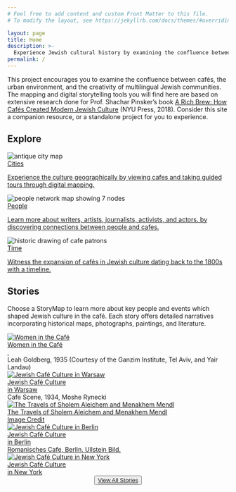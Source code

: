 ```yaml
---
# Feel free to add content and custom Front Matter to this file.
# To modify the layout, see https://jekyllrb.com/docs/themes/#overriding-theme-defaults

layout: page
title: Home
description: >- 
  Experience Jewish cultural history by examining the confluence between cafés, the urban environment, and the creativity of multilingual European communities. An extension of the research presented in A Rich Brew, mapping and digital storytelling tools on the site provides a deeper, illustrative look into how cafes and social spaces helped to shape Jewish culture.
permalink: /
---
```

<div class="about-section">
      <p class='section-description'>This project encourages you to examine the confluence between cafés, the urban environment, and the creativity of multilingual Jewish communities. The mapping and digital storytelling tools you will find here are based on extensive research done for Prof. Shachar Pinsker’s book <a href='https://nyupress.org/9781479874385/a-rich-brew/' class='book-title-link' id='title-link' target='blank'>A Rich Brew: How Cafés Created Modern Jewish Culture</a> (NYU Press, 2018). Consider this site a companion resource, or a standalone project for you to experience.
      </p>
</div>

<div>
  <h2>Explore</h2>

  <div class="explore-col-wrapper">
    <div class="explore-col">
      <img class="explore-element-image" src='{{site.baseurl}}/images/index-cities.png' alt="antique city map">
      <div class="explore-col-text">
        <a href='{{ "cities" | relative_url }}'><span class="explore-col-title">Cities</span>
        <p class="explore-text">Experience the culture geographically by viewing cafes and taking guided tours through digital mapping.</p>
        </a>
      </div>
    </div>
    <div class="explore-col">
      <img class="explore-element-image" src='{{site.baseurl}}/images/people/People5.png' alt="people network map showing 7 nodes">
      <div class="explore-col-text">
        <a href='{{ "people" | relative_url }}'><span class="explore-col-title">People</span>
        <p class="explore-text">Learn more about writers, artists, journalists, activists, and actors. by discovering connections between people and cafes.</p>
        </a>
      </div>
    </div>
    <div class="explore-col">
      <img class="explore-element-image" src='{{site.baseurl}}/images/index-time.png' alt="historic drawing of cafe patrons">
      <div class="explore-col-text">
        <a href='{{ "time" | relative_url }}'><span class="explore-col-title">Time</span>
        <p class="explore-text">Witness the expansion of cafés in Jewish culture dating back to the 1800s with a timeline.</p>
        </a>
      </div>
    </div>
  </div>
</div>

<h2>Stories</h2>
<p>Choose a StoryMap to learn more about key people and events which shaped Jewish culture in the café.  Each story offers detailed narratives incorporating historical maps, photographs, paintings, and literature.</p>

<!-- <div class="story-col-wrapper">
  <div class="story-col">
   <a class="story-page-link" href='{{ "stories/women-cafe-story" | relative_url }}'>
      <img class="story-element-image" src='{{site.baseurl}}/images/womenbtn.png' alt="Women in the Café">
    </a>
    <div class='source-credit'>Leah Goldberg, 1935 (Courtesy of the Ganzim Institute, Tel Aviv, and Yair Landau)</div>
  </div>
  <div class="story-col">
    <a class="story-page-link" href='{{ "stories/warsaw-story" | relative_url }}'>
      <img class="story-element-image" src='{{site.baseurl}}/images/warsawbtn.png' alt="Jewish Café Culture in Warsaw">
    </a>
    <div class='source-credit'>Cafe Scene, 1934, Moshe Rynecki</div>
  </div>
  <div class="story-col">
    <a class="story-page-link" href='{{ "stories/sholem-story" | relative_url }}'>
      <img class="story-element-image" src='{{site.baseurl}}/images/travelbtn.png' alt="The Travels of Sholem Aleichem and Menakhem Mendl">
    </a>
    <div class='source-credit'>http://sholemaleichem.org/writing-desk/</div>
  </div>
  <div class="story-col">
    <a class="story-page-link" href='{{ "stories/berlin-story" | relative_url }}'>
      <img class="story-element-image" src='{{site.baseurl}}/images/berlinbtn.png' alt="Jewish Café Culture in Berlin">
        </a>
  </div>
  <div class="story-col">
    <a class="story-page-link" href='{{ "stories/newyork-story" | relative_url }}'>
      <img class="story-element-image" src='{{site.baseurl}}/images/newyorkbtn.png' alt="Jewish Café Culture in New York">
        </a>
  </div>
</div>
<hr> -->
<div class="story-col-wrapper">
  <div class="story-col">
    <a href='{{ "stories/women-cafe-story" | relative_url }}'>
      <div class="box">
        <img class="story-element-image" src='{{site.baseurl}}/images/stories/women.png' alt="Women in the Café">
        <div class="text">Women in the Café<br>&nbsp;</div>
      </div>
    </a> 
    <div class='source-credit'>Leah Goldberg, 1935 (Courtesy of the Ganzim Institute, Tel Aviv, and Yair Landau)</div>
  </div>
  <div class="story-col">
    <a href='{{ "stories/warsaw-story" | relative_url }}'>
      <div class="box">
        <img class="story-element-image" src='{{site.baseurl}}/images/stories/warsaw.jpg' alt="Jewish Café Culture in Warsaw">
        <div class="text">Jewish Café Culture<br> in Warsaw</div>
      </div>
    </a> 
    <div class='source-credit'>Cafe Scene, 1934, Moshe Rynecki</div>
  </div>
  <div class="story-col">
    <a href='{{ "stories/sholem-story" | relative_url }}'>
      <div class="box">
        <img class="story-element-image" src='{{site.baseurl}}/images/stories/sholem.jpg' alt="The Travels of Sholem Aleichem and Menakhem Mendl">
        <div class="text">The Travels of Sholem Aleichem and Menakhem Mendl</div>
      </div>
    </a> 
    <div class='source-credit'><a href="http://sholemaleichem.org/writing-desk/">Image Credit</a></div>
  </div>
  <div class="story-col">
    <a href='{{ "stories/berlin-story" | relative_url }}'>
      <div class="box">
        <img class="story-element-image" src='{{site.baseurl}}/images/stories/Berlin.jpg' alt="Jewish Café Culture in Berlin">
        <div class="text">Jewish Café Culture<br> in Berlin</div>
      </div>
    </a>
    <div class='source-credit'><a href="https://www.ullsteinbild.de/?82231788017539342720">Romanisches Cafe, Berlin. Ullstein Bild.</a></div>
  </div>
  <div class="story-col">
    <a href='{{ "stories/newyork-story" | relative_url }}'>
      <div class="box">
        <img class="story-element-image" src='{{site.baseurl}}/images/stories/New-York.png' alt="Jewish Café Culture in New York">
        <div class="text">Jewish Café Culture<br> in New York</div>
      </div>
    </a> 
  </div>
</div>




<div class="bottom-btn" align="center">
 <button id="stories-button"><a href='{{ "/stories/" | relative_url }}'>View All Stories</a></button>
</div>